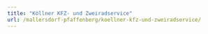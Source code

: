 ```yaml
---
title: "Köllner KFZ- und Zweiradservice"
url: /mallersdorf-pfaffenberg/koellner-kfz-und-zweiradservice/
---
```

